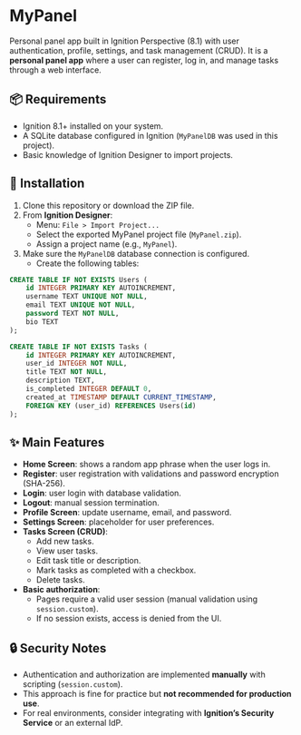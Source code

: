 # MyPanel
Personal panel app built in Ignition Perspective (8.1) with user authentication, profile, settings, and task management (CRUD).
It is a **personal panel app** where a user can register, log in, and manage tasks through a web interface.

## 📦 Requirements

- Ignition 8.1+ installed on your system.  
- A SQLite database configured in Ignition (`MyPanelDB` was used in this project).  
- Basic knowledge of Ignition Designer to import projects.

## 🚀 Installation

1. Clone this repository or download the ZIP file.  
2. From **Ignition Designer**:  
   - Menu: `File > Import Project...`  
   - Select the exported MyPanel project file (`MyPanel.zip`).  
   - Assign a project name (e.g., `MyPanel`).  
3. Make sure the `MyPanelDB` database connection is configured.  
   - Create the following tables:

```sql
CREATE TABLE IF NOT EXISTS Users (
    id INTEGER PRIMARY KEY AUTOINCREMENT,
    username TEXT UNIQUE NOT NULL,
    email TEXT UNIQUE NOT NULL,
    password TEXT NOT NULL,
    bio TEXT
);

CREATE TABLE IF NOT EXISTS Tasks (
    id INTEGER PRIMARY KEY AUTOINCREMENT,
    user_id INTEGER NOT NULL,
    title TEXT NOT NULL,
    description TEXT,
    is_completed INTEGER DEFAULT 0,
    created_at TIMESTAMP DEFAULT CURRENT_TIMESTAMP,
    FOREIGN KEY (user_id) REFERENCES Users(id)
);
```

## ✨ Main Features

- **Home Screen**: shows a random app phrase when the user logs in.  
- **Register**: user registration with validations and password encryption (SHA-256).  
- **Login**: user login with database validation.  
- **Logout**: manual session termination.  
- **Profile Screen**: update username, email, and password.  
- **Settings Screen**: placeholder for user preferences.  
- **Tasks Screen (CRUD)**:  
  - Add new tasks.  
  - View user tasks.  
  - Edit task title or description.  
  - Mark tasks as completed with a checkbox.  
  - Delete tasks.  
- **Basic authorization**:  
  - Pages require a valid user session (manual validation using `session.custom`).  
  - If no session exists, access is denied from the UI.

## 🔒 Security Notes

- Authentication and authorization are implemented **manually** with scripting (`session.custom`).  
- This approach is fine for practice but **not recommended for production use**.
- For real environments, consider integrating with **Ignition’s Security Service** or an external IdP.
